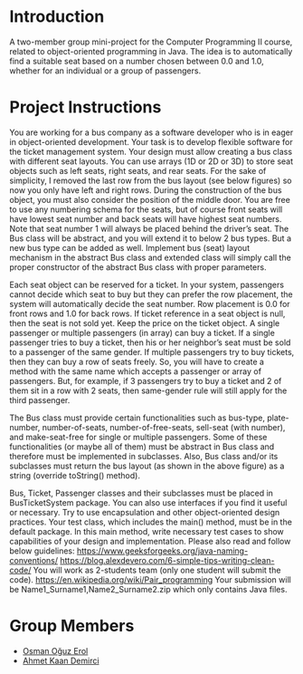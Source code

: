 # Introduction

A two-member group mini-project for the Computer Programming II course, related to object-oriented programming in Java. The idea is to automatically find a suitable seat based on a number chosen between 0.0 and 1.0, whether for an individual or a group of passengers.

# Project Instructions

You are working for a bus company as a software developer who is in eager in object-oriented
development. Your task is to develop flexible software for the ticket management system. Your design
must allow creating a bus class with different seat layouts. You can use arrays (1D or 2D or 3D) to store
seat objects such as left seats, right seats, and rear seats. For the sake of simplicity, I removed the last row
from the bus layout (see below figures) so now you only have left and right rows. During the construction
of the bus object, you must also consider the position of the middle door. You are free to use any
numbering schema for the seats, but of course front seats will have lowest seat number and back seats will
have highest seat numbers. Note that seat number 1 will always be placed behind the driver’s seat. The
Bus class will be abstract, and you will extend it to below 2 bus types. But a new bus type can be added as
well. Implement bus (seat) layout mechanism in the abstract Bus class and extended class will simply call
the proper constructor of the abstract Bus class with proper parameters.

Each seat object can be reserved for a ticket. In your system, passengers cannot decide which seat to
buy but they can prefer the row placement, the system will automatically decide the seat number. Row
placement is 0.0 for front rows and 1.0 for back rows. If ticket reference in a seat object is null, then the
seat is not sold yet. Keep the price on the ticket object. A single passenger or multiple passengers (in array)
can buy a ticket. If a single passenger tries to buy a ticket, then his or her neighbor’s seat must be sold to a
passenger of the same gender. If multiple passengers try to buy tickets, then they can buy a row of seats
freely. So, you will have to create a method with the same name which accepts a passenger or array of
passengers. But, for example, if 3 passengers try to buy a ticket and 2 of them sit in a row with 2 seats,
then same-gender rule will still apply for the third passenger.

The Bus class must provide certain functionalities such as bus-type, plate-number, number-of-seats,
number-of-free-seats, sell-seat (with number), and make-seat-free for single or multiple passengers. Some
of these functionalities (or maybe all of them) must be abstract in Bus class and therefore must be
implemented in subclasses. Also, Bus class and/or its subclasses must return the bus layout (as shown in
the above figure) as a string (override toString() method).

Bus, Ticket, Passenger classes and their subclasses must be placed in BusTicketSystem package. You can
also use interfaces if you find it useful or necessary. Try to use encapsulation and other object-oriented
design practices. Your test class, which includes the main() method, must be in the default package. In
this main method, write necessary test cases to show capabilities of your design and implementation.
Please also read and follow below guidelines:
https://www.geeksforgeeks.org/java-naming-conventions/
https://blog.alexdevero.com/6-simple-tips-writing-clean-code/
You will work as 2-students team (only one student will submit the code).
https://en.wikipedia.org/wiki/Pair_programming
Your submission will be Name1_Surname1,Name2_Surname2.zip which only contains Java files.

# Group Members

- [Osman Oğuz Erol](https://github.com/KendineCoder)
- [Ahmet Kaan Demirci](https://github.com/demirciAhmet)
